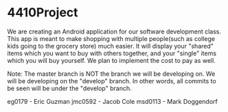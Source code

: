 # 4410Project
We are creating an Android application for our software development class. This app is meant to make shopping with multiple people(such as college kids going to the grocery store) much easier. It will display your "shared" items which you want to buy with others together, and your "single" items which you will buy yourself. We plan to implement the cost to pay as well.

Note: The master branch is NOT the branch we will be developing on. We will be developing on the "develop" branch. In other words, all commits to be seen will be under the "develop" branch.

eg0179 - Eric Guzman jmc0592 - Jacob Cole msd0113 - Mark Doggendorf
